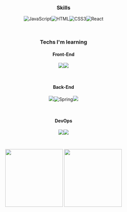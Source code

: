 <h3 align="center">Skills</h3>
<p align="center"><img alt="JavaScript" src ="https://img.shields.io/badge/JavaScript-F7DF1E.svg?&style=flat-square&logo=JavaScript&logoColor=white"/><img alt="HTML" src ="https://img.shields.io/badge/HTML-E34F26.svg?&style=flat-square&logo=HTML5&logoColor=white"/><img alt="CSS3" src ="https://img.shields.io/badge/CSS3-FF9933.svg?&style=flat-square&logo=CSS3&logoColor=white"/><img alt="React" src ="https://img.shields.io/badge/React-61DAFB.svg?&style=flat-square&logo=React&logoColor=white"/></p>
<br/>

<h3 align="center">Techs I'm learning</h3>
<h4 align="center">Front-End</h4>
<p align="center"><img src="https://img.shields.io/badge/Typescript-3178C6?style=flat-square&logo=Typescript&logoColor=white"/><img src="https://img.shields.io/badge/Next.js-000000?style=flat-square&logo=Next.js&logoColor=white"/></p>
<br/>
<h4 align="center">Back-End</h4>
<p align="center"><img src="https://img.shields.io/badge/JAVA-007396?style=flat-square&logo=JAVA&logoColor=white" /><img alt="Spring" src ="https://img.shields.io/badge/Spring-6DB33F.svg?&style=flat-square&logo=Spring&logoColor=white"/><img src="https://img.shields.io/badge/SpringBoot-6DB33F?style=flat-square&logo=SpringBoot&logoColor=white" /></p>
<br/>
<h4 align="center">DevOps</h4>
<p align="center"><img src="https://img.shields.io/badge/Docker-2496ED?style=flat-square&logo=Docker&logoColor=white"/><img src="https://img.shields.io/badge/Kubernetes-326CE5?style=flat-square&logo=Kubernetes&logoColor=white" /></p>

<br/>
<p align="center">
<a href="https://github.com/hyehye225"><img align="center" style="height:180px" src="https://github-readme-stats.vercel.app/api?username=hyehye225&show_icons=true&theme=shadow_green&hide_border=true" /></a>
<a href="https://github.com/hyehye225"><img align="center" style="height:180px" src="https://github-readme-stats.vercel.app/api/top-langs/?username=hyehye225&layout=compact&theme=shadow_green&hide_border=true" /></a></p>


